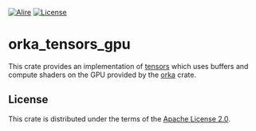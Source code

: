 [![Alire](https://img.shields.io/endpoint?url=https://alire.ada.dev/badges/orka_tensors_gpu.json)](https://alire.ada.dev/crates/orka_tensors_gpu.html)
[![License](https://img.shields.io/github/license/onox/orka.svg?color=blue)](https://github.com/onox/orka/blob/master/LICENSE)

# orka_tensors_gpu

This crate provides an implementation of [tensors][url-docs-tensors] which
uses buffers and compute shaders on the GPU provided by the [orka][url-orka-crate] crate.

## License

This crate is distributed under the terms of the [Apache License 2.0][url-apache].

  [url-apache]: https://opensource.org/licenses/Apache-2.0
  [url-orka-crate]: https://github.com/onox/orka/tree/master/orka
  [url-docs-tensors]: https://orka-engine.netlify.app/numerics/tensors/
